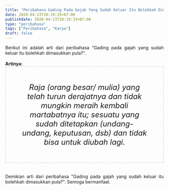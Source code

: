 ```yaml
---
title: "Peribahasa Gading Pada Gajah Yang Sudah Keluar Itu Bolehkah Dimasukkan Pula?"
date: 2020-04-23T20:19:33+07:00
publishdate: 2020-04-23T20:19:33+07:00
type: "peribahasa"
tags: ["Peribahasa", "Karya"]
draft: false
---
```


<div dir="ltr" style="text-align: left;" trbidi="on"><div style="text-align: justify;">Berikut ini adalah arti dari peribahasa “Gading pada gajah yang sudah keluar itu bolehkah dimasukkan pula?”.</div><br /><div style="text-align: justify;"><b>Artinya:</b></div><div style="border: 2px dashed #ddd; font-size: 24px; height: auto; margin: 0 auto; padding: 50px; text-align: center; width: auto;"><i>Raja (orang besar/ mulia) yang telah turun derajatnya dan tidak mungkin meraih kembali martabatnya itu; sesuatu yang sudah ditetapkan (undang-undang, keputusan, dsb) dan tidak bisa untuk diubah lagi.</i></div><br /><br /></div><div style="text-align: justify;">Demikian arti dari peribahasa "Gading pada gajah yang sudah keluar itu bolehkah dimasukkan pula?". Semoga bermanfaat.</div></div>
